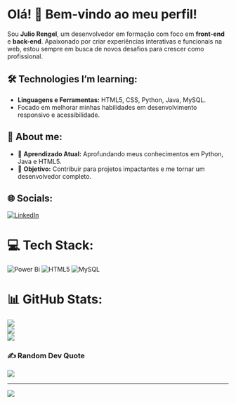 # Olá! 👋 Bem-vindo ao meu perfil!

Sou **Julio Rengel**, um desenvolvedor em formação com foco em **front-end** e **back-end**. Apaixonado por criar experiências interativas e funcionais na web, estou sempre em busca de novos desafios para crescer como profissional.

## 🛠 Technologies I’m learning:
- **Linguagens e Ferramentas:** HTML5, CSS, Python, Java, MySQL.
- Focado em melhorar minhas habilidades em desenvolvimento responsivo e acessibilidade.

## 🚀 About me:
- 🌱 **Aprendizado Atual:** Aprofundando meus conhecimentos em Python, Java e HTML5.
- 🎯 **Objetivo:** Contribuir para projetos impactantes e me tornar um desenvolvedor completo.



## 🌐 Socials:
[![LinkedIn](https://img.shields.io/badge/LinkedIn-%230077B5.svg?logo=linkedin&logoColor=white)](https://linkedin.com/in/www.linkedin.com/in/julio-jesus-r-292280189) 

# 💻 Tech Stack:
![Power Bi](https://img.shields.io/badge/power_bi-F2C811?style=for-the-badge&logo=powerbi&logoColor=black) ![HTML5](https://img.shields.io/badge/html5-%23E34F26.svg?style=for-the-badge&logo=html5&logoColor=white) ![MySQL](https://img.shields.io/badge/mysql-4479A1.svg?style=for-the-badge&logo=mysql&logoColor=white)
# 📊 GitHub Stats:
![](https://github-readme-stats.vercel.app/api?username=JulioRengel&theme=tokyonight&hide_border=false&include_all_commits=false&count_private=false)<br/>
![](https://github-readme-streak-stats.herokuapp.com/?user=JulioRengel&theme=tokyonight&hide_border=false)<br/>
![](https://github-readme-stats.vercel.app/api/top-langs/?username=JulioRengel&theme=tokyonight&hide_border=false&include_all_commits=false&count_private=false&layout=compact)

### ✍️ Random Dev Quote
![](https://quotes-github-readme.vercel.app/api?type=horizontal&theme=radical)

---
[![](https://visitcount.itsvg.in/api?id=JulioRengel&icon=0&color=0)](https://visitcount.itsvg.in)

<!-- Proudly created with GPRM ( https://gprm.itsvg.in ) -->
